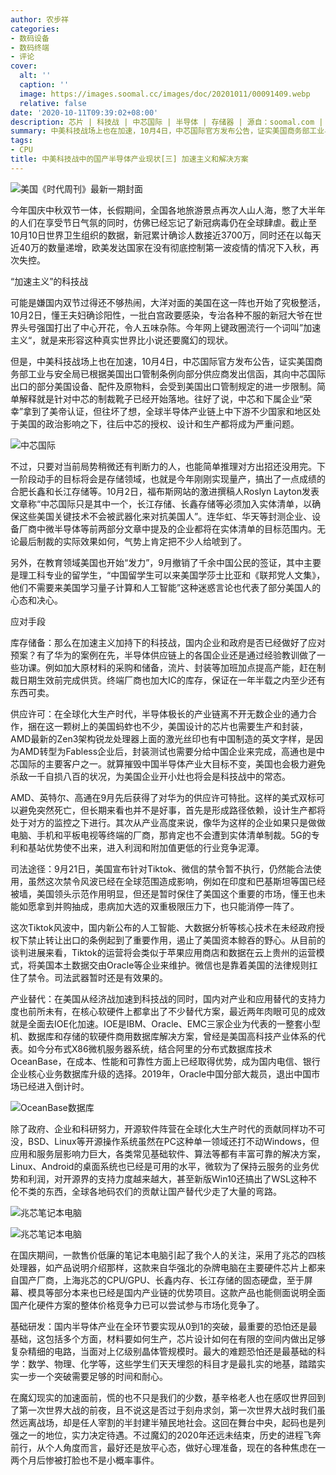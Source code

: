 ```yaml
---
author: 农步祥
categories:
- 数码设备
- 数码终端
- 评论
cover:
  alt: ''
  caption: ''
  image: https://images.soomal.cc/images/doc/20201011/00091409.webp
  relative: false
date: '2020-10-11T09:39:02+08:00'
description: 芯片 | 科技战 | 中芯国际 | 半导体 | 存储器 | 源自：soomal.com | 版权：原创 |  平均/总评分：09.33/252
summary: 中美科技战场上也在加速，10月4日，中芯国际官方发布公告，证实美国商务部工业与安全局已根据美国出口管制条例向部分供应商发出信函，其向中芯国际出口的部分美国设备、配件及原物料，会受到美国出口管制规定的进一步限制。
tags:
- CPU
title: 中美科技战中的国产半导体产业现状[三] 加速主义和解决方案
---
```


![美国《时代周刊》最新一期封面](https://images.soomal.cc/images/doc/20201011/00091404.webp)



今年国庆中秋双节一体，长假期间，全国各地旅游景点再次人山人海，憋了大半年的人们在享受节日气氛的同时，仿佛已经忘记了新冠病毒仍在全球肆虐。截止至10月10日世界卫生组织的数据，新冠累计确诊人数接近3700万，同时还在以每天近40万的数量递增，欧美发达国家在没有彻底控制第一波疫情的情况下入秋，再次失控。



“加速主义”的科技战



可能是嫌国内双节过得还不够热闹，大洋对面的美国在这一阵也开始了究极整活，10月2日，懂王夫妇确诊阳性，一批白宫政要感染，专治各种不服的新冠大爷在世界头号强国打出了中心开花，令人五味杂陈。今年网上键政圈流行一个词叫”加速主义“，就是来形容这种真实世界比小说还要魔幻的现状。



但是，中美科技战场上也在加速，10月4日，中芯国际官方发布公告，证实美国商务部工业与安全局已根据美国出口管制条例向部分供应商发出信函，其向中芯国际出口的部分美国设备、配件及原物料，会受到美国出口管制规定的进一步限制。简单解释就是针对中芯的制裁靴子已经开始落地。往好了说，中芯和下属企业“荣幸”拿到了美帝认证，但往坏了想，全球半导体产业链上中下游不少国家和地区处于美国的政治影响之下，往后中芯的授权、设计和生产都将成为严重问题。



![中芯国际](https://images.soomal.cc/images/doc/20200119/00086596.webp)



不过，只要对当前局势稍微还有判断力的人，也能简单推理对方出招还没用完。下一阶段动手的目标将会是存储领域，也就是今年刚刚实现量产，搞出了一点成绩的合肥长鑫和长江存储等。10月2日，福布斯网站的激进撰稿人Roslyn Layton发表文章称“中芯国际只是其中一个，长江存储、长鑫存储等必须加入实体清单，以确保这些美国关键技术不会被武器化来对抗美国人”。连华虹、华天等封测企业、设备厂商中微半导体等前两部分文章中提及的企业都将在实体清单的目标范围内。无论最后制裁的实际效果如何，气势上肯定把不少人给唬到了。



另外，在教育领域美国也开始“发力”，9月撤销了千余中国公民的签证，其中主要是理工科专业的留学生，“中国留学生可以来美国学莎士比亚和《联邦党人文集》，他们不需要来美国学习量子计算和人工智能”这种迷惑言论也代表了部分美国人的心态和决心。



应对手段



库存储备：那么在加速主义加持下的科技战，国内企业和政府是否已经做好了应对预案？有了华为的案例在先，半导体供应链上的各国企业还是通过经验教训做了一些功课。例如加大原材料的采购和储备，流片、封装等加班加点提高产能，赶在制裁日期生效前完成供货。终端厂商也加大IC的库存，保证在一年半载之内至少还有东西可卖。



供应许可：在全球化大生产时代，半导体极长的产业链离不开无数企业的通力合作，捆在这一颗树上的美国蚂蚱也不少，美国设计的芯片也需要生产和封装，AMD最新的Zen3架构锐龙处理器上面的激光丝印也有中国制造的英文字样，是因为AMD转型为Fabless企业后，封装测试也需要分给中国企业来完成，高通也是中芯国际的主要客户之一。就算摧毁中国半导体产业大目标不变，美国也会极力避免杀敌一千自损八百的状况，为美国企业开小灶也将会是科技战中的常态。



AMD、英特尔、高通在9月先后获得了对华为的供应许可特批。这样的美式双标可以避免突然死亡，但长期来看也并不是好事，首先是形成路径依赖，设计生产都将处于对方的监控之下进行。其次从产业高度来说，像华为这样的企业如果只是做做电脑、手机和平板电视等终端的厂商，那肯定也不会遭到实体清单制裁。5G的专利和基站优势使不出来，进入利润和附加值更低的行业竞争泥潭。



司法途径：9月21日，美国宣布针对Tiktok、微信的禁令暂不执行，仍然能合法使用，虽然这次禁令风波已经在全球范围造成影响，例如在印度和巴基斯坦等国已经被墙，美国领头示范作用明显，但还是暂时保住了美国这个重要的市场，懂王也未能如愿拿到并购抽成，患病加大选的双重极限压力下，也只能消停一阵了。



这次Tiktok风波中，国内新公布的人工智能、大数据分析等核心技术在未经政府授权下禁止转让出口的条例起到了重要作用，遏止了美国资本鲸吞的野心。从目前的谈判进展来看，Tiktok的运营将会类似于苹果应用商店和数据在云上贵州的运营模式，将美国本土数据交由Oracle等企业来维护。微信也是靠着美国的法律规则扛住了禁令。司法武器暂时还是有效果的。



产业替代：在美国从经济战加速到科技战的同时，国内对产业和应用替代的支持力度也前所未有，在核心软硬件上都拿出了不少替代方案，最近两年肉眼可见的成效就是全面去IOE化加速。IOE是IBM、Oracle、EMC三家企业为代表的一整套小型机、数据库和存储的软硬件商用数据库解决方案，曾经是美国高科技产业体系的代表。如今分布式X86微机服务器系统，结合阿里的分布式数据库技术OceanBase，在成本、性能和可靠性方面上已经取得优势，成为国内电信、银行企业核心业务数据库升级的选择。2019年，Oracle中国分部大裁员，退出中国市场已经进入倒计时。



![OceanBase数据库](https://images.soomal.cc/images/doc/20201011/00091405.webp)



除了政府、企业和科研努力，开源软件阵营在全球化大生产时代的贡献同样功不可没，BSD、Linux等开源操作系统虽然在PC这种单一领域还打不动Windows，但应用和服务层影响力巨大，各类常见基础软件、算法等都有丰富可靠的解决方案，Linux、Android的桌面系统也已经是可用的水平，微软为了保持云服务的业务优势和利润，对开源界的支持力度越来越大，甚至新版Win10还搞出了WSL这种不伦不类的东西，全球各地码农们的贡献让国产替代少走了大量的弯路。



![兆芯笔记本电脑](https://images.soomal.cc/images/doc/20201011/00091406_01.webp)



![兆芯笔记本电脑](https://images.soomal.cc/images/doc/20201011/00091407_01.webp)



在国庆期间，一款售价低廉的笔记本电脑引起了我个人的关注，采用了兆芯的四核处理器，如产品说明介绍那样，这款来自华强北的杂牌电脑在主要硬件芯片上都来自国产厂商，上海兆芯的CPU/GPU、长鑫内存、长江存储的固态硬盘，至于屏幕、模具等部分本来也已经是国内产业链的优势项目。这款产品也能侧面说明全面国产化硬件方案的整体价格竞争力已可以尝试参与市场化竞争了。



基础研发：国内半导体产业在全环节要实现从0到1的突破，最重要的恐怕还是最基础，这包括多个方面，材料要如何生产，芯片设计如何在有限的空间内做出足够复杂精细的电路，当面对上亿级别晶体管规模时。最大的难题恐怕还是最基础的科学：数学、物理、化学等，这些学生们天天埋怨的科目才是最扎实的地基，踏踏实实一步一个突破需要足够的时间和耐心。



在魔幻现实的加速面前，慌的也不只是我们的少数，基辛格老人也在感叹世界回到了第一次世界大战的前夜，且不说这是否过于刻舟求剑，第一次世界大战时我们虽然远离战场，却是任人宰割的半封建半殖民地社会。这回在舞台中央，起码也是列强之一的地位，实力决定待遇。不过魔幻的2020年还远未结束，历史的进程飞奔前行，从个人角度而言，最好还是放平心态，做好心理准备，现在的各种焦虑在一两个月后惨被打脸也不是小概率事件。